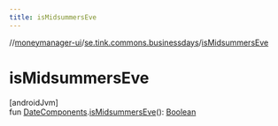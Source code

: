 ```yaml
---
title: isMidsummersEve
---
```

//[moneymanager-ui](../../index.html)/[se.tink.commons.businessdays](index.html)/[isMidsummersEve](is-midsummers-eve.html)



# isMidsummersEve



[androidJvm]\
fun [DateComponents](-date-components/index.html).[isMidsummersEve](is-midsummers-eve.html)(): [Boolean](https://kotlinlang.org/api/latest/jvm/stdlib/kotlin/-boolean/index.html)




